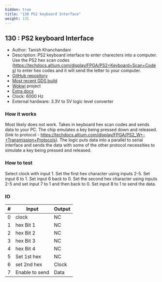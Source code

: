 ```yaml
---
hidden: true
title: "130 PS2 keyboard Interface"
weight: 131
---
```


## 130 : PS2 keyboard Interface

* Author: Tanish Khanchandani
* Description: PS2 keyboard interface to enter charecters into a computer. Use the PS2 hex scan codes (https://techdocs.altium.com/display/FPGA/PS2+Keyboard+Scan+Codes) to enter hex codes and it will send the letter to your computer.
* [GitHub repository](https://github.com/tanishnk/Tiny-Tapeout-2-submission-Tanish-k)
* [Most recent GDS build](https://github.com/tanishnk/Tiny-Tapeout-2-submission-Tanish-k/actions/runs/3602672487)
* [Wokwi](https://wokwi.com/projects/349934460979905106) project
* [Extra docs]()
* Clock: 6000 Hz
* External hardware: 3.3V to 5V logic level converter



### How it works

Most likely does not work. Takes in keyboard hex scan codes and sends data to your PC. The chip emulates a key being pressed down and released. (link to protocol - https://techdocs.altium.com/display/FPGA/PS2_W+-+Transmission+Protocols). The logic puts data into a parallel to serial interface and sends the data with some of the other protocol necessities to simulate a key being pressed and released.

### How to test

Select clock with input 1. Set the first hex character using inputs 2-5. Set input 6 to 1. Set input 6 back to 0. Set the second hex character using inputs 2-5 and set input 7 to 1 and then back to 0. Set input 8 to 1 to send the data.

### IO

| # | Input        | Output       |
|---|--------------|--------------|
| 0 | clock  | NC |
| 1 | hex Bit 1  | NC |
| 2 | hex Bit 2  | NC |
| 3 | hex Bit 3  | NC |
| 4 | hex Bit 4  | NC |
| 5 | Set 1st hex  | NC |
| 6 | set 2nd hex  | Clock |
| 7 | Enable to send  | Data |
